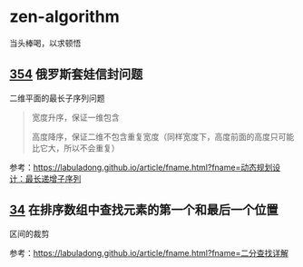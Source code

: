 # zen-algorithm
当头棒喝，以求顿悟

## [354](https://leetcode.cn/problems/russian-doll-envelopes/) 俄罗斯套娃信封问题

二维平面的最长子序列问题

> 宽度升序，保证一维包含
> 
> 高度降序，保证二维不包含重复宽度（同样宽度下，高度前面的高度只可能比它大，所以不会重复）

参考：https://labuladong.github.io/article/fname.html?fname=动态规划设计：最长递增子序列

## [34](https://leetcode.cn/problems/find-first-and-last-position-of-element-in-sorted-array/) 在排序数组中查找元素的第一个和最后一个位置

区间的裁剪

参考：https://labuladong.github.io/article/fname.html?fname=二分查找详解
